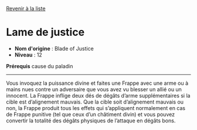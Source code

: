 [Revenir à la liste](list.md)

# Lame de justice

 * **Nom d'origine** : Blade of Justice
 * **Niveau** : 12


<p><strong>Prérequis</strong> cause du paladin</p>
<hr>
<p>Vous invoquez la puissance divine et faites une Frappe avec une arme ou à mains nues contre un adversaire que vous avez vu blesser un allié ou un innocent. La Frappe inflige deux dés de dégâts d’arme supplémentaires si la cible est d’alignement mauvais. Que la cible soit d’alignement mauvais ou non, la Frappe produit tous les effets qui s’appliquent normalement en cas de Frappe punitive (tel que ceux d’un châtiment divin) et vous pouvez convertir la totalité des dégâts physiques de l’attaque en dégâts bons.</p>